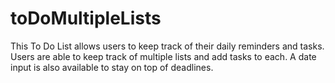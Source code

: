 # toDoMultipleLists

This To Do List allows users to keep track of their daily reminders and tasks. Users are able to keep track of multiple lists and add tasks to each. A date input is also available to stay on top of deadlines.
